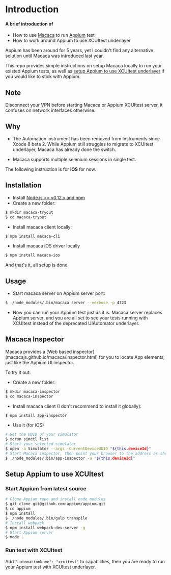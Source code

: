 # Introduction ##
#### A brief introduction of 
* How to use [Macaca](macacajs.github.io/macaca/) to run [Appium](http://appium.io/) test
* How to work around Appium to use XCUItest underlayer

Appium has been around for 5 years, yet I couldn't find any alternative solution until Macaca was introduced last year. 

This repo provides simple instructions on setup Macaca locally to run your existed Appium tests, as well as [setup Appium to use XCUItest underlayer](#setup-appium-to-use-xcuitest) if you would like to stick with Appium.

## Note ##
Disconnect your VPN before starting Macaca or Appium XCUItest server, it confuses on network interfaces otherwise.

## Why ##
* The Automation instrument has been removed from Instruments since Xcode 8 beta 2. While Appium still struggles to migrate to XCUItest underlayer, Macaca has already done the switch.

* Macaca supports multiple selenium sessions in single test.

The following instruction is for **iOS** for now.

## Installation ##
* Install [Node.js >= v0.12.x and npm](http://nodejs.org/)
* Create a new folder:
```bash
$ mkdir macaca-tryout
$ cd macaca-tryout
```
* Install macaca client locally:
```bash
$ npm install macaca-cli
```
* Install macaca iOS driver locally
```bash
$ npm install macaca-ios
```

And that's it, all setup is done.

## Usage ##

* Start macaca server on Appium server port:

```bash
$ ./node_modules/.bin/macaca server --verbose -p 4723
```

* Now you can run your Appium test just as it is. Macaca server replaces Appium server, and you are all set to see your tests running with XCUItest instead of the deprecated UIAutomator underlayer.

## Macaca Inspector ##
Macaca provides a [Web based inspector]
(macacajs.github.io/macaca/inspector.html) for you to locate App elements,
just like the Appium UI inspector.

To try it out:

* Create a new folder:
```bash
$ mkdir macaca-inspector
$ cd macaca-inspector
```
* Install macaca client (I don't recommend to install it globally):
```bash
$ npm install app-inspector
```
* Use it (for iOS)
```bash
# Get the UDID of your simulator
$ xcrun simctl list
# Start your selected simulator
$ open -a Simulator --args -CurrentDeviceUDID "${this.deviceId}"
# Start Macaca inspector, then point your browser to the address as showed in the terminal
$ ./node_modules/.bin/app-inspector -u "${this.deviceId}"
```

## Setup Appium to use XCUItest ##
### Start Appium from latest source ###
```bash
# Clone Appium repo and install node modules
$ git clone git@github.com:appium/appium.git
$ cd appium
$ npm install
$ ./node_modules/.bin/gulp transpile
# Install webpack
$ npm install webpack-dev-server -g
# Start Appium server
$ node .
```
### Run test with XCUItest ###
Add `"automationName": "xcuitest"` to capabilities, then you are ready to run your Appium test with XCUItest underlayer.
